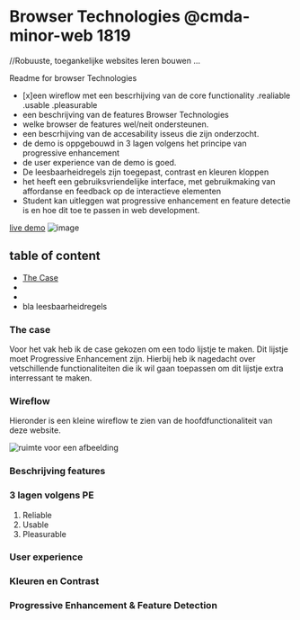 # Browser Technologies @cmda-minor-web 1819

//Robuuste, toegankelijke websites leren bouwen …

Readme for browser Technologies

- [x]een wireflow met een bescrhijving van de core functionality
  .realiable .usable .pleasurable
- een beschrijving van de features Browser Technologies
- welke browser de features wel/neit ondersteunen.
- een bescrhijving van de accesability isseus die zijn onderzocht.
- de demo is oppgebouwd in 3 lagen volgens het principe van progressive enhancement
- de user experience van de demo is goed.
- De leesbaarheidregels zijn toegepast, contrast en kleuren kloppen
- het heeft een gebruiksvriendelijke interface, met gebruikmaking van affordanse en feedback op de interactieve elementen
- Student kan uitleggen wat progressive enhancement en feature detectie is en hoe dit toe te passen in web development.

[live demo](#)
![image](#)

## table of content

- [The Case](thecase)
-
-
- bla leesbaarheidregels

### The case

Voor het vak heb ik de case gekozen om een todo lijstje te maken. Dit lijstje moet Progressive Enhancement zijn. Hierbij heb ik nagedacht over vetschillende functionaliteiten die ik wil gaan toepassen om dit lijstje extra interressant te maken.

### Wireflow

Hieronder is een kleine wireflow te zien van de hoofdfunctionaliteit van deze website.

![ruimte voor een afbeelding](#)

### Beschrijving features

### 3 lagen volgens PE

1. Reliable
2. Usable
3. Pleasurable

### User experience

### Kleuren en Contrast

### Progressive Enhancement & Feature Detection
